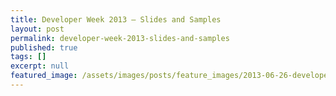 ```yaml
---
title: Developer Week 2013 — Slides and Samples
layout: post
permalink: developer-week-2013-slides-and-samples
published: true
tags: []
excerpt: null
featured_image: /assets/images/posts/feature_images/2013-06-26-developer-week-2013-slides-and-samples.jpg
---
```

